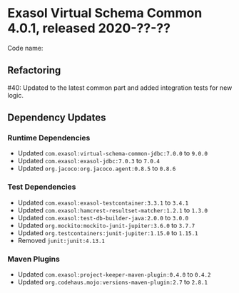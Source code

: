 # Exasol Virtual Schema Common 4.0.1, released 2020-??-??

Code name: 

## Refactoring

#40: Updated to the latest common part and added integration tests for new logic.

## Dependency Updates

### Runtime Dependencies

* Updated `com.exasol:virtual-schema-common-jdbc:7.0.0` to `9.0.0`
* Updated `com.exasol:exasol-jdbc:7.0.3` to `7.0.4`
* Updated `org.jacoco:org.jacoco.agent:0.8.5` to `0.8.6`
  
### Test Dependencies

* Updated `com.exasol:exasol-testcontainer:3.3.1` to `3.4.1`
* Updated `com.exasol:hamcrest-resultset-matcher:1.2.1` to `1.3.0`
* Updated `com.exasol:test-db-builder-java:2.0.0` to `3.0.0`
* Updated `org.mockito:mockito-junit-jupiter:3.6.0` to `3.7.7`
* Updated `org.testcontainers:junit-jupiter:1.15.0` to `1.15.1`
* Removed `junit:junit:4.13.1`

### Maven Plugins

* Updated `com.exasol:project-keeper-maven-plugin:0.4.0` to `0.4.2`
* Updated `org.codehaus.mojo:versions-maven-plugin:2.7` to `2.8.1`